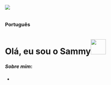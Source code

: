 <img src="https://github.com/SammyKunimatsu/SammyKunimatsu/raw/master/Assets/png/Sammy%20Kunimatsu.png"></img>
#
### Português
##

# Olá, eu sou o Sammy<img src="https://github.com/SammyKunimatsu/SammyKunimatsu/raw/master/Assets/png/miku_icon.png" width="50">
</img>

### *Sobre mim*:
###
- 